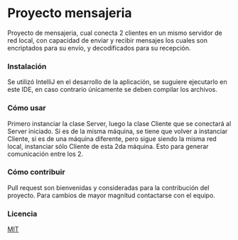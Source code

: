 # Proyecto mensajeria  
Proyecto de mensajeria, cual conecta 2 clientes en un mismo servidor de red local, con capacidad de enviar y
recibir mensajes los cuales son encriptados para su envío, y decodificados para su recepción.  

### Instalación  
Se utilizó IntelliJ en el desarrollo de la aplicación, se suguiere ejecutarlo en este IDE, en caso contrario únicamente se deben compilar los archivos.  

### Cómo usar  
Primero instanciar la clase Server, luego la clase Cliente que se conectará al Server iniciado. Si es de la misma máquina, 
se tiene que volver a instanciar Cliente, si es de una máquina diferente, pero sigue siendo la misma red local, instanciar sólo Cliente de esta 2da máquina.
Esto para generar comunicación entre los 2.  

### Cómo contribuir  
Pull request son bienvenidas y consideradas para la contribución del proyecto. Para cambios de mayor magnitud contactarse con el equipo.

### Licencia  
[MIT](https://choosealicense.com/licenses/mit/)  

